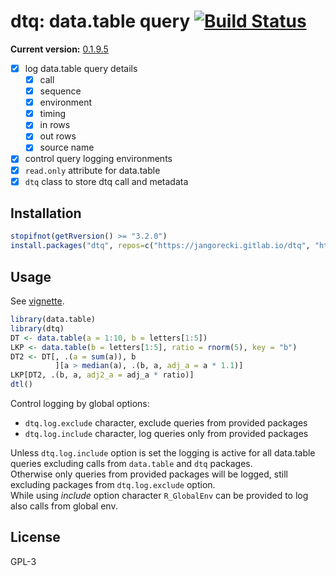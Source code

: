 # dtq: data.table query [![Build Status](https://gitlab.com/jangorecki/dtq/badges/master/build.svg)](https://gitlab.com/jangorecki/dtq/builds)

**Current version:** [0.1.9.5](NEWS.md)  

- [x] log data.table query details
  - [x] call
  - [x] sequence
  - [x] environment
  - [x] timing
  - [x] in rows
  - [x] out rows
  - [x] source name
- [x] control query logging environments
- [x] `read.only` attribute for data.table
- [x] `dtq` class to store dtq call and metadata

## Installation

```r
stopifnot(getRversion() >= "3.2.0")
install.packages("dtq", repos=c("https://jangorecki.gitlab.io/dtq", "https://cran.rstudio.com"))
```

## Usage

See [vignette](https://jangorecki.gitlab.io/dtq/library/dtq/doc/dtq.html).  

```r
library(data.table)
library(dtq)
DT <- data.table(a = 1:10, b = letters[1:5])
LKP <- data.table(b = letters[1:5], ratio = rnorm(5), key = "b")
DT2 <- DT[, .(a = sum(a)), b
          ][a > median(a), .(b, a, adj_a = a * 1.1)]
LKP[DT2, .(b, a, adj2_a = adj_a * ratio)]
dtl()
```

Control logging by global options:

- `dtq.log.exclude` character, exclude queries from provided packages
- `dtq.log.include` character, log queries only from provided packages

Unless `dtq.log.include` option is set the logging is active for all data.table queries excluding calls from `data.table` and `dtq` packages.  
Otherwise only queries from provided packages will be logged, still excluding packages from `dtq.log.exclude` option.  
While using *include* option character `R_GlobalEnv` can be provided to log also calls from global env.  

## License

GPL-3  
